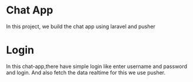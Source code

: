# Chat App
  In this project, we build the chat app using laravel and pusher
<h1>Login</h1>
  In this chat-app,there have simple login like enter username and password and login.
  And also fetch the data realtime for this we use pusher.
